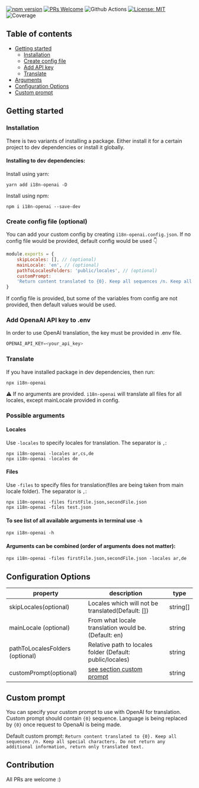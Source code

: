 [![npm version](https://badge.fury.io/js/i18n-openai.svg)](https://badge.fury.io/js/i18n-openai)
[![PRs Welcome](https://img.shields.io/badge/PRs-welcome-brightgreen.svg?style=flat-square)](https://github.com/danpoletaev/i18n-openai/pulls)
![Github Actions](https://github.com/danpoletaev/i18n-openai/actions/workflows/npm-publish.yml/badge.svg)
[![License: MIT](https://img.shields.io/badge/License-MIT-brightgreen.svg)](https://opensource.org/licenses/MIT)
![Coverage](https://img.shields.io/badge/Coverage-85%25-83A603.svg?prefix=$coverage$)

## Table of contents

- [Getting started](#getting-started)
    - [Installation](#installation)
    - [Create config file](#create-config-file-optional)
    - [Add API key](#add-openaai-api-key-to-env)
    - [Translate](#translate)
- [Arguments](#possible-arguments)
- [Configuration Options](#configuration-options)
- [Custom prompt](#custom-prompt)

## Getting started

### Installation
There is two variants of installing a package. Either install it for a certain project to dev dependencies or install it globally.
#### Installing to dev dependencies:
Install using yarn:
```shell
yarn add i18n-openai -D
```
Install using npm:
```shell
npm i i18n-openai --save-dev
```

### Create config file (optional)

You can add your custom config by creating `i18n-openai.config.json`. If no config file would be provided, default config would be used 👇

```js
module.exports = {
    skipLocales: [], // (optional)
    mainLocale: 'en', // (optional)
    pathToLocalesFolders: 'public/locales', // (optional)
    customPrompt:
    'Return content translated to {0}. Keep all sequences /n. Keep all special characters. Do not return any additional information, return only translated text.', // (optional)
}
```
If config file is provided, but some of the variables from config are not provided, then default values would be used.

### Add OpenaAI API key to .env
In order to use OpenAI translation, the key must be provided in .env file.
```js
OPENAI_API_KEY=<your_api_key>
```

### Translate
If you have installed package in dev dependencies, then run:
```shell
npx i18n-openai 
```
:warning: If no arguments are provided. `i18n-openai` will translate all files for all locales, except mainLocale provided in config.

### Possible arguments
#### Locales

Use `-locales` to specify locales for translation. The separator is `,`:
```shell
npx i18n-openai -locales ar,cs,de
npx i18n-openai -locales de
```
#### Files
Use `-files` to specify files for translation(files are being taken from main locale folder). The separator is `,`:
```shell
npx i18n-openai -files firstFile.json,secondFile.json
npx i18n-openai -files test.json
```
#### To see list of all available arguments in terminal use `-h`
```shell
npx i18n-openai -h
```
#### Arguments can be combined (order of arguments does not matter):
```shell
npx i18n-openai -files firstFile.json,secondFile.json -locales ar,de
```
## Configuration Options

| property                                            | description                                                                                                                                                                                                                                                                                                                                                                                                                          | type                                                                                                                     |
| --------------------------------------------------- | ------------------------------------------------------------------------------------------------------------------------------------------------------------------------------------------------------------------------------------------------------------------------------------------------------------------------------------------------------------------------------------------------------------------------------------ | ------------------------------------------------------------------------------------------------------------------------ |
| skipLocales(optional)                                             | Locales which will not be translated(Default: [])                                                                                                                                                                                                                                                                                                                                                                                                             | string[]                                                                                                                   |
| mainLocale (optional)                                   | From what locale translation would be. (Default: en)                                                                                                                                                                                                                                                                                                                      | string                                                                                                   |
| pathToLocalesFolders (optional)                               | Relative path to locales folder (Default: public/locales)                                                                                                                                                                                                                                                                                                                                                                                                    | string                                                                                                                   |
| customPrompt(optional)                                 | [see section custom prompt](#custom-prompt)                                                                                                                                                                                                                                                                                                                                                                                                              | string                                                                                                                   |

## Custom prompt

You can specify your custom prompt to use with OpenAI for translation. Custom prompt should contain `{0}` sequence. Language is being replaced by `{0}` once request to OpenaAI is being made.

Default custom prompt: `Return content translated to {0}. Keep all sequences /n. Keep all special characters. Do not return any additional information, return only translated text.`

## Contribution

All PRs are welcome :)
